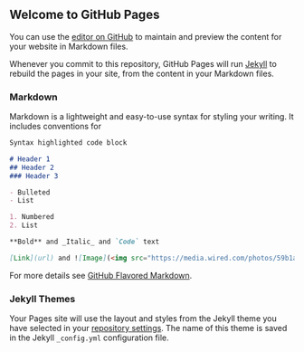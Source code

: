 ## Welcome to GitHub Pages

You can use the [editor on GitHub](https://github.com/raghavnitw/raghavnitw.github.io/edit/master/README.md) to maintain and preview the content for your website in Markdown files.

Whenever you commit to this repository, GitHub Pages will run [Jekyll](https://jekyllrb.com/) to rebuild the pages in your site, from the content in your Markdown files.

### Markdown

Markdown is a lightweight and easy-to-use syntax for styling your writing. It includes conventions for

```markdown
Syntax highlighted code block

# Header 1
## Header 2
### Header 3

- Bulleted
- List

1. Numbered
2. List

**Bold** and _Italic_ and `Code` text

[Link](url) and ![Image](<img src="https://media.wired.com/photos/59b1a378a0df4b47dcf7ccb0/master/w_2400,c_limit/LamborghiniRoadsterTA.jpg" 

```

For more details see [GitHub Flavored Markdown](https://guides.github.com/features/mastering-markdown/).

### Jekyll Themes

Your Pages site will use the layout and styles from the Jekyll theme you have selected in your [repository settings](https://github.com/raghavnitw/raghavnitw.github.io/settings). The name of this theme is saved in the Jekyll `_config.yml` configuration file.

